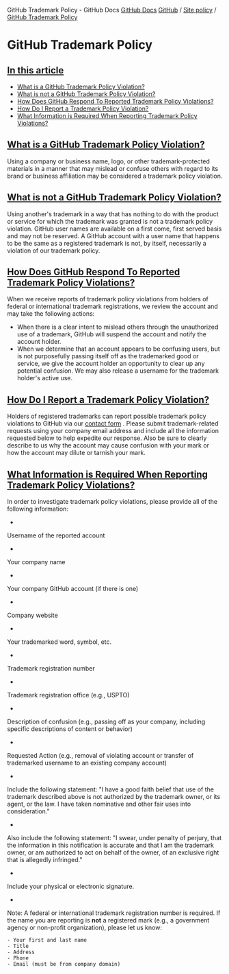 GitHub Trademark Policy - GitHub Docs
[GitHub Docs](/en)
[GitHub](/en/github)
/
[Site policy](/en/github/site-policy)
/
[GitHub Trademark Policy](/en/github/site-policy/github-trademark-policy)

# GitHub Trademark Policy

## [In this article](#in-this-article)
- [What is a GitHub Trademark Policy Violation?](#what-is-a-github-trademark-policy-violation)
- [What is not a GitHub Trademark Policy Violation?](#what-is-not-a-github-trademark-policy-violation)
- [How Does GitHub Respond To Reported Trademark Policy Violations?](#how-does-github-respond-to-reported-trademark-policy-violations)
- [How Do I Report a Trademark Policy Violation?](#how-do-i-report-a-trademark-policy-violation)
- [What Information is Required When Reporting Trademark Policy Violations?](#what-information-is-required-when-reporting-trademark-policy-violations)

## [What is a GitHub Trademark Policy Violation?](#what-is-a-github-trademark-policy-violation)

Using a company or business name, logo, or other trademark-protected materials in a manner that may mislead or confuse others with regard to its brand or business affiliation may be considered a trademark policy violation.

## [What is not a GitHub Trademark Policy Violation?](#what-is-not-a-github-trademark-policy-violation)

Using another's trademark in a way that has nothing to do with the product or service for which the trademark was granted is not a trademark policy violation. GitHub user names are available on a first come, first served basis and may not be reserved. A GitHub account with a user name that happens to be the same as a registered trademark is not, by itself, necessarily a violation of our trademark policy.

## [How Does GitHub Respond To Reported Trademark Policy Violations?](#how-does-github-respond-to-reported-trademark-policy-violations)

When we receive reports of trademark policy violations from holders of federal or international trademark registrations, we review the account and may take the following actions:

- When there is a clear intent to mislead others through the unauthorized use of a trademark, GitHub will suspend the account and notify the account holder.
- When we determine that an account appears to be confusing users, but is not purposefully passing itself off as the trademarked good or service, we give the account holder an opportunity to clear up any potential confusion. We may also release a username for the trademark holder's active use.

## [How Do I Report a Trademark Policy Violation?](#how-do-i-report-a-trademark-policy-violation)

Holders of registered trademarks can report possible trademark policy violations to GitHub via our
[contact form](https://support.github.com/contact?tags=docs-trademark)
. Please submit trademark-related requests using your company email address and include all the information requested below to help expedite our response. Also be sure to clearly describe to us why the account may cause confusion with your mark or how the account may dilute or tarnish your mark.

## [What Information is Required When Reporting Trademark Policy Violations?](#what-information-is-required-when-reporting-trademark-policy-violations)

In order to investigate trademark policy violations, please provide all of the following information:

-
Username of the reported account

-
Your company name

-
Your company GitHub account (if there is one)

-
Company website

-
Your trademarked word, symbol, etc.

-
Trademark registration number

-
Trademark registration office (e.g., USPTO)

-
Description of confusion (e.g., passing off as your company, including specific descriptions of content or behavior)

-
Requested Action (e.g., removal of violating account or transfer of trademarked username to an existing company account)

-
Include the following statement: "I have a good faith belief that use of the trademark described above is not authorized by the trademark owner, or its agent, or the law. I have taken nominative and other fair uses into consideration."

-
Also include the following statement: "I swear, under penalty of perjury, that the information in this notification is accurate and that I am the trademark owner, or am authorized to act on behalf of the owner, of an exclusive right that is allegedly infringed."

-
Include your physical or electronic signature.

-
Note: A federal or international trademark registration number is required. If the name you are reporting is
**not**
a registered mark (e.g., a government agency or non-profit organization), please let us know:

	- Your first and last name
	- Title
	- Address
	- Phone
	- Email (must be from company domain)
